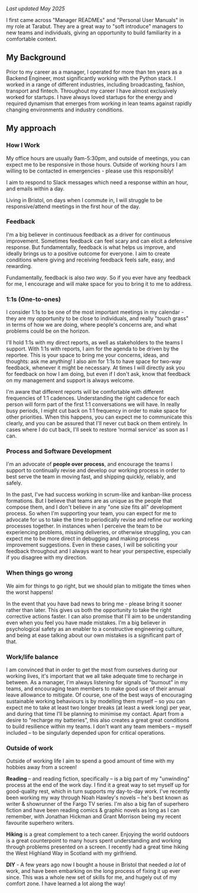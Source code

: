 
*Last updated May 2025*

I first came across "Manager READMEs" and "Personal User Manuals" in my role at Tarabut. They are a great way to "soft introduce" managers to new teams and individuals, giving an opportunity to build familiarity in a comfortable context.

## My Background
Prior to my career as a manager, I operated for more than ten years as a Backend Engineer, most significantly working with the Python stack. I worked in a range of different industries, including broadcasting, fashion, transport and fintech. Throughout my career I have almost exclusively worked for startups. I have always loved startups for the energy and required dynamism that emerges from working in lean teams against rapidly changing environments and industry conditions.


## My approach

### How I Work

My office hours are usually 9am-5:30pm, and outside of meetings, you can expect me to be responsive in those hours. Outside of working hours I am willing to be contacted in emergencies - please use this responsibly!

I aim to respond to Slack messages which need a response within an hour, and emails within a day.

Living in Bristol, on days when I commute in, I will struggle to be responsive/attend meetings in the first hour of the day.

### Feedback
I'm a big believer in continuous feedback as a driver for continuous improvement. Sometimes feedback can feel scary and can elicit a defensive response. But fundamentally, feedback is what helps us improve, and ideally brings us to a positive outcome for everyone. I aim to create conditions where giving and receiving feedback feels safe, easy, and rewarding.

Fundamentally, feedback is also _two way_. So if you ever have any feedback for me, I encourage and will make space for you to bring it to me to address.

### 1:1s (One-to-ones)

I consider 1:1s to be one of the most important meetings in my calendar - they are my opportunity to be close to individuals, and really "touch grass" in terms of how we are doing, where people's concerns are, and what problems could be on the horizon. 

I'll hold 1:1s with my direct reports, as well as stakeholders to the teams I support. With 1:1s with reports, I aim for the agenda to be driven by the reportee. This is your space to bring me your concerns, ideas, and thoughts: ask me anything! I also aim for 1:1s to have space for two-way feedback, whenever it might be necessary. At times I will directly ask you for feedback on how I am doing, but even if I don't ask, know that feedback on my management and support is always welcome.

I'm aware that different reports will be comfortable with different frequencies of 1:1 cadences. Understanding the right cadence for each person will form part of the first 1:1 conversations we will have. In really busy periods, I might cut back on 1:1 frequency in order to make space for other priorities. When this happens, you can expect me to communicate this clearly, and you can be assured that I'll never cut back on them entirely. In cases where I do cut back, I'll seek to restore 'normal service' as soon as I can.

### Process and Software Development

I'm an advocate of **people over process**, and encourage the teams I support to continually revise and develop our working process in order to best serve the team in moving fast, and shipping quickly, reliably, and safely.

In the past, I've had success working in scrum-like and kanban-like process formations. But I believe that teams are as unique as the people that compose them, and I don't believe in any "one size fits all" development process. So when I'm supporting your team, you can expect for me to advocate for us to take the time to periodically revise and refine our working processes together. In instances when I perceive the team to be experiencing problems, missing deliveries, or otherwise struggling, you can expect me to be more direct in debugging and making process improvement suggestions. Even in these cases, I will be soliciting your feedback throughout and I always want to hear your perspective, especially if you disagree with my direction.

### When things go wrong

We aim for things to go right, but we should plan to mitigate the times when the worst happens!

In the event that you have bad news to bring me - please bring it sooner rather than later. This gives us both the opportunity to take the right corrective actions faster. I can also promise that I'll aim to be understanding even when you feel you have made mistakes. I'm a big believer in psychological safety as an enabler to a constructive engineering culture, and being at ease talking about our own mistakes is a significant part of that.

### Work/life balance

I am convinced that in order to get the most from ourselves during our working lives, it's important that we all take adequate time to recharge in between. As a manager, I'm always listening for signals of "burnout" in my teams, and encouraging team members to make good use of their annual leave allowance to mitigate. Of course, one of the best ways of encouraging sustainable working behaviours is by modelling them myself – so you can expect me to take at least two longer breaks (at least a week long) per year, and during that time I'll be planning to minimise my contact. Apart from a desire to "recharge my batteries", this also creates a great great conditions to build resilience within my teams. I don't want any team members – myself included – to be singularly depended upon for critical operations. 


### Outside of work

Outside of working life I aim to spend a good amount of time with my hobbies away from a screen!

**Reading** – and reading fiction, specifically – is a big part of my "unwinding" process at the end of the work day. I find it a great way to set myself up for good-quality rest, which in turn supports my day-to-day work. I've recently been working my way through Noah Hawley's novels – he's best known as writer & showrunner of the Fargo TV series. I'm also a big fan of superhero fiction and have been reading comics & graphic novels as long as I can remember, with Jonathan Hickman and Grant Morrison being my recent favourite superhero writers.

**Hiking** is a great complement to a tech career. Enjoying the world outdoors is a great counterpoint to many hours spent understanding and working through problems presented on a screen. I recently had a great time hiking the West Highland Way in Scotland with my girlfriend.

**DIY** - A few years ago now I bought a house in Bristol that needed _a lot_ of work, and have been embarking on the long process of fixing it up ever since. This was a whole new set of skills for me, and hugely out of my comfort zone. I have learned a lot along the way!